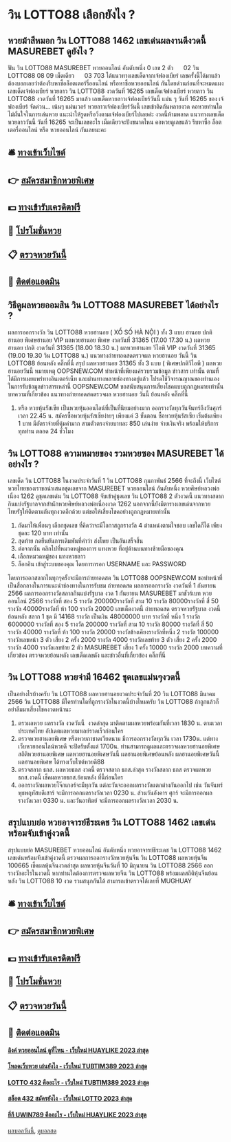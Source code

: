 # วิน LOTTO88 เลือกยังไง ?
## หวยม้าสีหมอก วิน LOTTO88 1462 เลขเด่นผลงานดีงวดนี้ MASUREBET ดูยังไง ?
ฟัน วิน LOTTO88 MASUREBET หวยออนไลน์ อันดับหนึ่ง 0
เลข 2 ตัว      02 วิน LOTTO88 08 09
เม็ดเดียว      03 703
ได้แนวทางเลขเด็ดจากเจ้ฟองเบียร์ เลขครั้งนี้ได้มาแล้ว ต้องบอกเลยว่าต้องรีบหาซื้อล็อตเตอร์รี่ออนไลน์ หรือหาซื้อหวยออนไลน์ กันโดยด่วนก่อนที่จะหมดแผง
เลขเด็ดเจ้ฟองเบียร์ หวยลาว วิน LOTTO88 งวดวันที่ 16265
เลขเด็ดเจ้ฟองเบียร์ หวยลาว วิน LOTTO88 งวดวันที่ 16265
มาแล้ว เลขเด็ดหวยลาวเจ้ฟองเบียร์วันนี้ แม่น ๆ วันที่ 16265 ของ เจ้ฟองเบียร์ จัดด่วน… เน้นๆ แม่นเวอร์ หวยลาวเจ้ฟองเบียร์วันนี้ เลขเข้าติดกันหลายงวด คอหวยท่านใดไม่มั่นใจในการเล่นหวย แนะนำให้รูดหรือวิ่งตามเจ้ฟองเบียร์ไปเลยค่ะ งวดนี้ห้ามพลาด แนวทางเลขเด็ดหวยลาววันนี้ วันที่ 16265 จะเป็นเลขอะไร เม็ดเดียวจะปังขนาดไหน คอหวยดูเลขแล้ว รีบหาซื้อ ล็อตเตอรี่ออนไลน์ หรือ หวยออนไลน์ กันเลยนะคะ

## 🛎 [ทางเข้าเว็บไซต์](https://bit.ly/3BG5bNw)
## 👉 [สมัครสมาชิกหวยพิเศษ](https://bit.ly/3BG5bNw)
## 💵 [ทางเข้ารับเครดิตฟรี](https://bit.ly/3C3mvgS)
## 👑 [โปรโมชั่นหวย](https://bit.ly/3C3mvgS)
## 📋 [ตรวจหวยวันนี้](https://bit.ly/3C3mvgS)
## 📱 [ติดต่อแอดมิน](https://bit.ly/3C3mvgS)

## วิธีดูผลหวยออมสิน วิน LOTTO88 MASUREBET ได้อย่างไร ?
ผลการออกรางวัล วิน LOTTO88 หวยฮานอย ( XỔ SỐ HÀ NỘI ) ทั้ง 3 แบบ ฮานอย ปกติฮานอย พิเศษฮานอย VIP
ผลหวยฮานอย พิเศษ งวดวันที่ 31365 (17.00 17.30 น.)
ผลหวยฮานอย ปกติ งวดวันที่ 31365 (18.00 18.30 น.)
ผลหวยฮานอย วีไอพี VIP งวดวันที่ 31365 (19.00 19.30 วิน LOTTO88 น.)
 แนวทางถ่ายทอดสดตรวจผล หวยฮานอย วันนี้ วิน LOTTO88 ย้อนหลัง คลิ๊กที่นี่ 
สรุป ผลหวยฮานอย 31365 ทั้ง 3 แบบ ( พิเศษปกติวีไอพี ) ผลหวยฮานอยวันนี้
หมายเหตุ OOPSNEW.COM ทำหน้าที่เพียงแค่รวบรวมข้อมูล ข่าวสาร เท่านั้น ตามที่ได้มีการเผยแพร่ทางอินเตอร์เน็ท และผ่านทางหลายช่องทางอยู่แล้ว โปรดใช้วิจารณญาณของท่านเอง ในการรับข้อมูลข่าวสารเหล่านี้ OOPSNEW.COM ขอสนับสนุนการเสี่ยงโชคแบบถูกกฎหมายเท่านั้น
บทความที่เกี่ยวข้อง
แนวทางถ่ายทอดสดตรวจผล หวยฮานอย วันนี้ ย้อนหลัง คลิ๊กที่นี่
1. หรือ หวยหุ้นรัสเซีย เป็นหวยหุ้นออนไลน์ที่เป็นที่นิยมอย่างมาก ออกรางวัลทุกวันจันทร์ถึงวันศุกร์ เวลา 22.45 น. สมัครซื้อหวยหุ้นรัสเซียง่ายๆ เพียงแค่ 3 ขั้นตอน ซื้อหวยหุ้นรัสเซีย เริ่มต้นเพียง 1 บาท มีอัตราจ่ายที่คุ้มค่ามาก สามตัวตรงจ่ายบาทละ 850 เล่นง่าย จ่ายเงินจริง พร้อมให้บริการทุกท่าน ตลอด 24 ชั่วโมง

## วิน LOTTO88 ความหมายของ รวมหวยซอง MASUREBET ได้อย่างไร ?
เลขเด็ด วิน LOTTO88 ในงวดประจำวันที่ 1 วิน LOTTO88 กุมภาพันธ์ 2566 ที่จะถึงนี้ เว็บไซต์หวยไทยของเราขอนำเสนอชุดเลขจาก MASUREBET หวยออนไลน์ อันดับหนึ่ง หวยศิษย์หลวงพ่อเนื่อง 1262 ดูชุดเลขเด่น วิน LOTTO88 จับเข้าคู่ชุดเลข วิน LOTTO88 2 ตัวงวดนี้ แนวทางสลากกินแบ่งรัฐบาลจากสำนักหวยศิษย์หลวงพ่อเนื่องงวด 1262 นอกจากนี้ยังมีตารางเลขเด่นจากหวยไทยรัฐให้ติดตามกันทุกงวดอีกด้วย แต่ขอให้เสี่ยงโชคอย่างถูกกฎหมายเท่านั้น
1. ถัดมาให้เพื่อนๆ เลือกชุดเลข ที่คิดว่าจะมีโอกาสถูกรางวัล 4 ตำแหน่งตามใจชอบ เลขใดก็ได้ เพียงชุดละ 120 บาท เท่านั้น
2. สุดท้าย กดยืนยันการเดิมพันที่คำว่า ส่งโพย เป็นอันเสร็จสิ้น
3. ต่อจากนั้น คลิกไปที่หมวดหมู่ของการ แทงหวย ที่อยู่ด้านบนทางซ้ายมือของคุณ
4. เลือกหมวดหมู่ของ แทงหวยลาว
5. ล็อกอิน เข้าสู่ระบบของคุณ โดยการกรอก USERNAME และ PASSWORD

โดยการออกสลากในทุกๆครั้งจะมีการถ่ายทอดสด วิน LOTTO88 OOPSNEW.COM ขอทำหน้าที่เป็นสื่อกลางในการแนะนำช่องทางในการรับชม
ถ่ายทอดสด ผลการออกรางวัล งวดวันที่ 1 กันยายน 2566
ผลการออกรางวัลสลากกินแบ่งรัฐบาล งวด 1 กันยายน MASUREBET มาชัวร์เบท หวยออนไลน์ 2566
รางวัลที่ สอง 5 รางวัล 200000รางวัลที่ สาม 10 รางวัล 80000รางวัลที่ สี่ 50 รางวัล 40000รางวัลที่ ห้า 100 รางวัล 20000
 เลขเด็ดงวดนี้ ถ่ายทอดสด ตรวจหวยรัฐบาล งวดนี้ ย้อนหลัง 
สลาก 1 ชุด มี 14168 รางวัล เป็นเงิน 48000000 บาท
รางวัลที่ หนึ่ง 1 รางวัล 6000000 รางวัลที่ สอง 5 รางวัล 200000 รางวัลที่ สาม 10 รางวัล 80000 รางวัลที่ สี่ 50 รางวัล 40000 รางวัลที่ ห้า 100 รางวัล 20000 รางวัลข้างเคียงรางวัลที่หนึ่ง 2 รางวัล 100000 รางวัลเลขหน้า 3 ตัว เสี่ยง 2 ครั้ง 2000 รางวัล 4000 รางวัลเลขท้าย 3 ตัว เสี่ยง 2 ครั้ง 2000 รางวัล 4000 รางวัลเลขท้าย 2 ตัว MASUREBET เสี่ยง 1 ครั้ง 10000 รางวัล 2000
บทความที่เกี่ยวข้อง
ตรวจหวยย้อนหลัง เลขเด็ดเลขดัง และข่าวอื่นที่เกี่ยวข้อง คลิ๊กที่นี่

## วิน LOTTO88 หวยจ่ามี 16462 ชุดเลขแม่นๆงวดนี้
เป็นอย่างไรบ้างครับ วิน LOTTO88 ผลหวยฮานอยงวดประจำวันที่ 20 วิน LOTTO88 มีนาคม 2566 วิน LOTTO88 มีใครท่านใดที่ถูกรางวัลในงวดนี้บ้างไหมครับ วิน LOTTO88 ถ้าถูกแล้วก็อย่าลืมมาเสี่ยงโชคงวดหน้านะ
1. ตรวผลหวย ผลรางวัล งวดวันนี้  งวดล่าสุด มาติดตามผลหวยพร้อมกันที่เวลา 1830 น. ตามเวลาประเทศไทย อัปเดตผลหวยมาเลย์รวดเร็วก่อนใคร
2. ตรวจหวยฮานอยพิเศษ หรือหวยกาชาดเวียดนาม มีการออกรางวัลทุกวัน เวลา 1730น. แต่ทางเว็บหวยออนไลน์หวยดี จะปิดรับตั้งแต่ 1700น. ท่านสามารถดูผลและตรวจผลหวยฮานอยพิเศษ สถิติหวยฮานอยพิเศษ ผลหวยฮานอยพิเศษวันนี้ ผลฮานอยพิเศษย้อนหลัง ผลฮานอยพิเศษวันนี้ ผลฮานอยพิเศษ ได้ทางเว็บไซต์หวยดี88
3. ตรวจสลาก ธกส. ผลหวยธกส งวดนี้ ตรวจสลาก ธกส.ล่าสุด รางวัลสลาก ธกส ตรวจผลหวยธกส.งวดนี้ เช็คผลหวยธกส.ย้อนหลัง ที่นี้ก่อนใคร
4. ออกรางวัลผลหวยโจ๊กเกอร์จะมีทุกวัน แต่ละวันจะออกผลรางวัลแตกต่างกันออกไป เช่น วันจันทร์พุธพฤหัสบดีเสาร์ จะมีการออกผลรางวัลเวลา 0230 น. ส่วนวันอังคาร ศุกร์ จะมีการออกผลรางวัลเวลา 0330 น. และวันอาทิตย์ จะมีการออกผลรางวัลเวลา 2030 น.

## สรุปแบบย่อ หวยอาจารย์ธีระเดช วิน LOTTO88 1462 เลขเด่นพร้อมจับเข้าคู่งวดนี้
สรุปแบบย่อ MASUREBET หวยออนไลน์ อันดับหนึ่ง หวยอาจารย์ธีระเดช วิน LOTTO88 1462 เลขเด่นพร้อมจับเข้าคู่งวดนี้ ตรวจผลการออกรางวัลหวยหุ้นจีน วิน LOTTO88 ผลหวยหุ้นจีน 100665 เช็คผลหุ้นจีนงวดล่าสุด ผลหวยหุ้นจีนวันที่ 10 มิถุนายน วิน LOTTO88 2566 ออกรางวัลอะไรในงวดนี้ หากท่านใดต้องการตรวจผลหวยจีน วิน LOTTO88 พร้อมผลสถิติหุ้นจีนย้อนหลัง วิน LOTTO88 10 งวด รวมสนุกกันได้ สามารถเข้าตรวจได้เลยที่ MUGHUAY

## 🛎 [ทางเข้าเว็บไซต์](https://bit.ly/3BG5bNw)
## 👉 [สมัครสมาชิกหวยพิเศษ](https://bit.ly/3BG5bNw)
## 💵 [ทางเข้ารับเครดิตฟรี](https://bit.ly/3C3mvgS)
## 👑 [โปรโมชั่นหวย](https://bit.ly/3C3mvgS)
## 📋 [ตรวจหวยวันนี้](https://bit.ly/3C3mvgS)
## 📱 [ติดต่อแอดมิน](https://bit.ly/3C3mvgS)

#### [ลิงค์ หวยออนไลน์ ดูที่ไหน - เว็บใหม่ HUAYLIKE 2023 ล่าสุด](https://atom.io/themes/ลิงค์%20หวยออนไลน์%20ดูที่ไหน%20-%20เว็บใหม่%20huaylike%202023%20ล่าสุด)
#### [โหลดเว็บหวย เล่นยังไง - เว็บใหม่ TUBTIM389 2023 ล่าสุด](https://atom.io/themes/โหลดเว็บหวย%20เล่นยังไง%20-%20เว็บใหม่%20tubtim389%202023%20ล่าสุด)
#### [LOTTO 432 คืออะไร - เว็บใหม่ TUBTIM389 2023 ล่าสุด](https://atom.io/themes/lotto%20432%20คืออะไร%20-%20เว็บใหม่%20tubtim389%202023%20ล่าสุด)
#### [สล็อต 432 สมัครยังไง - เว็บใหม่ LOTTO 2023 ล่าสุด](https://atom.io/themes/สล็อต%20432%20สมัครยังไง%20-%20เว็บใหม่%20lotto%202023%20ล่าสุด)
#### [ยี่กี UWIN789 คืออะไร - เว็บใหม่ HUAYLIKE 2023 ล่าสุด](https://atom.io/themes/ยี่กี%20uwin789%20คืออะไร%20-%20เว็บใหม่%20huaylike%202023%20ล่าสุด)

[ผลบอลวันนี้](https://siamsport.tv "ผลบอลวันนี้"), [ดูบอลสด](https://siamsport.tv/ดูบอลสด "ดูบอลสด")